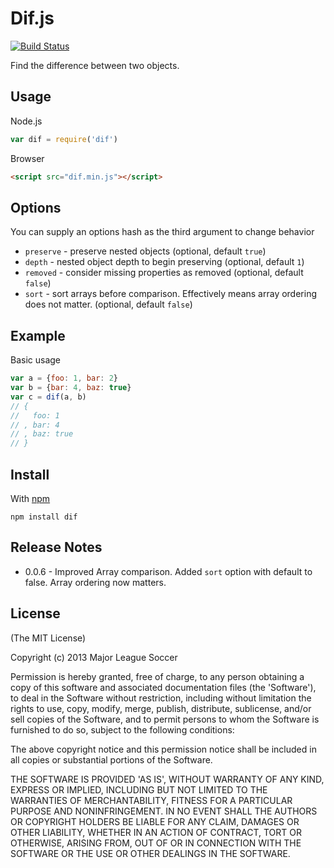 Dif.js
======

[![Build Status](https://travis-ci.org/majorleaguesoccer/dif.js.png?branch=master)](https://travis-ci.org/majorleaguesoccer/dif.js)

Find the difference between two objects.


Usage
-----

Node.js

```js
var dif = require('dif')
```

Browser

```html
<script src="dif.min.js"></script>
```

Options
-------

You can supply an options hash as the third argument to change behavior

* `preserve` - preserve nested objects (optional, default `true`)
* `depth` - nested object depth to begin preserving (optional, default `1`)
* `removed` - consider missing properties as removed (optional, default `false`)
* `sort` - sort arrays before comparison. Effectively means array ordering does not matter. (optional, default `false`)


Example
-------

Basic usage

```js
var a = {foo: 1, bar: 2}
var b = {bar: 4, baz: true}
var c = dif(a, b)
// {
//   foo: 1
// , bar: 4
// , baz: true
// }
```


Install
-------

With [npm](https://npmjs.org)

```
npm install dif
```

Release Notes
-------------
* 0.0.6 - Improved Array comparison. Added `sort` option with default to false. Array ordering now matters.


License
-------

(The MIT License)

Copyright (c) 2013 Major League Soccer

Permission is hereby granted, free of charge, to any person obtaining
a copy of this software and associated documentation files (the
'Software'), to deal in the Software without restriction, including
without limitation the rights to use, copy, modify, merge, publish,
distribute, sublicense, and/or sell copies of the Software, and to
permit persons to whom the Software is furnished to do so, subject to
the following conditions:

The above copyright notice and this permission notice shall be
included in all copies or substantial portions of the Software.

THE SOFTWARE IS PROVIDED 'AS IS', WITHOUT WARRANTY OF ANY KIND,
EXPRESS OR IMPLIED, INCLUDING BUT NOT LIMITED TO THE WARRANTIES OF
MERCHANTABILITY, FITNESS FOR A PARTICULAR PURPOSE AND NONINFRINGEMENT.
IN NO EVENT SHALL THE AUTHORS OR COPYRIGHT HOLDERS BE LIABLE FOR ANY
CLAIM, DAMAGES OR OTHER LIABILITY, WHETHER IN AN ACTION OF CONTRACT,
TORT OR OTHERWISE, ARISING FROM, OUT OF OR IN CONNECTION WITH THE
SOFTWARE OR THE USE OR OTHER DEALINGS IN THE SOFTWARE.
